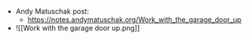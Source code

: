 - Andy Matuschak post:
	- https://notes.andymatuschak.org/Work_with_the_garage_door_up
- ![[Work with the garage door up.png]]
